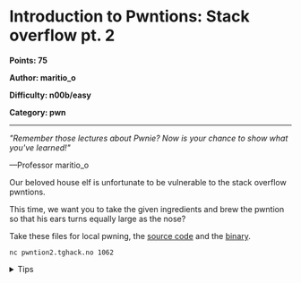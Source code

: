 # Introduction to Pwntions: Stack overflow pt. 2
**Points: 75**

**Author: maritio_o**

**Difficulty: n00b/easy**

**Category: pwn**

---

_"Remember those lectures about Pwnie? Now is your chance to show what you've
learned!"_
    
—Professor maritio\_o

Our beloved house elf is unfortunate to be vulnerable to the
stack overflow pwntions. 

This time, we want you to take the given ingredients and 
brew the pwntion so that his ears turns equally large as the
nose?

Take these files for local pwning, the [source code](uploads/pwntion2.c) and the [binary](uploads/pwntion2).

```
nc pwntion2.tghack.no 1062
```

<details><summary>Tips</summary><p> 

1. The file expects to read a file called `banner.txt`. For the binary to
work locally, you should make a file with that name and put whatever you
would like into it.

2. Read the Stack Overflow pt. 2 section in the
Introduction to Pwntions tutorial to learn about this
type of stack overflow problem.
    </p></details>
